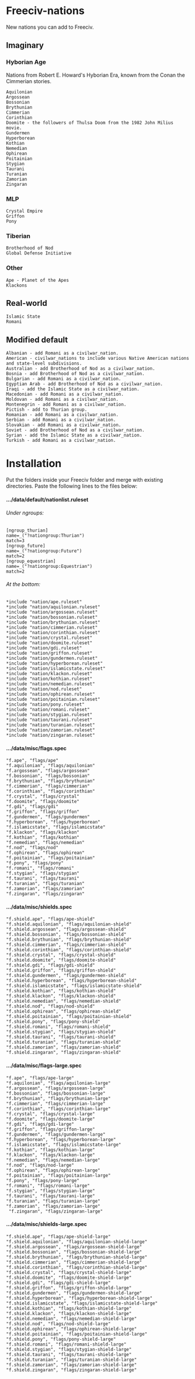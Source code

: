 # Freeciv-nations
New nations you can add to Freeciv.


## Imaginary

### Hyborian Age

Nations from Robert E. Howard's Hyborian Era, known from the Conan the Cimmerian stories.

    Aquilonian
    Argossean
    Bossonian
    Brythunian
    Cimmerian
    Corinthian
    Doomite - the followers of Thulsa Doom from the 1982 John Milius movie.
    Gundermen
    Hyperborean
    Kothian
    Nemedian
    Ophirean
    Poitainian
    Stygian
    Taurani
    Turanian
    Zamorian
    Zingaran

### MLP
    
    Crystal Empire
    Griffon
    Pony
    
### Tiberian
    
    Brotherhood of Nod
    Global Defense Initiative
    
### Other

    Ape - Planet of the Apes
    Klackons

## Real-world
    Islamic State
    Romani
    
## Modified default
    Albanian - add Romani as a civilwar_nation.
    American - civilwar_nations to include various Native American nations and state-level subdivisions.
    Australian - add Brotherhood of Nod as a civilwar_nation.
    Bosnia - add Brotherhood of Nod as a civilwar_nation.
    Bulgarian - add Romani as a civilwar_nation.
    Egyptian Arab - add Brotherhood of Nod as a civilwar_nation.
    Iraqi - add the Islamic State as a civilwar_nation.
    Macedonian - add Romani as a civilwar_nation.
    Moldovan - add Romani as a civilwar_nation.
    Montenegrin - add Romani as a civilwar_nation.
    Pictish - add to Thurian group.
    Romanian - add Romani as a civilwar_nation.
    Serbian - add Romani as a civilwar_nation.
    Slovakian - add Romani as a civilwar_nation.
    Soviet - add Brotherhood of Nod as a civilwar_nation.
    Syrian - add the Islamic State as a civilwar_nation.
    Turkish - add Romani as a civilwar_nation.
    

# Installation

Put the folders inside your Freeciv folder and merge with existing directories. Paste the following lines to the files below:

#### …/data/default/nationlist.ruleset

###### Under ngroups:

    [ngroup_thurian]
    name=_("?nationgroup:Thurian")
    match=3
    [ngroup_future]
    name=_("?nationgroup:Future")
    match=2
    [ngroup_equestrian]
    name=_("?nationgroup:Equestrian")
    match=2

###### At the bottom:

    *include "nation/ape.ruleset"
    *include "nation/aquilonian.ruleset"
    *include "nation/argossean.ruleset"
    *include "nation/bossonian.ruleset"
    *include "nation/brythunian.ruleset"
    *include "nation/cimmerian.ruleset"
    *include "nation/corinthian.ruleset"
    *include "nation/crystal.ruleset"
    *include "nation/doomite.ruleset"
    *include "nation/gdi.ruleset"
    *include "nation/griffon.ruleset"
    *include "nation/gundermen.ruleset"
    *include "nation/hyperborean.ruleset"
    *include "nation/islamicstate.ruleset"
    *include "nation/klackon.ruleset"
    *include "nation/kothian.ruleset"
    *include "nation/nemedian.ruleset"
    *include "nation/nod.ruleset"
    *include "nation/ophirean.ruleset"
    *include "nation/poitainian.ruleset"
    *include "nation/pony.ruleset"
    *include "nation/romani.ruleset"
    *include "nation/stygian.ruleset"
    *include "nation/taurani.ruleset"
    *include "nation/turanian.ruleset"
    *include "nation/zamorian.ruleset"
    *include "nation/zingaran.ruleset"
    
#### …/data/misc/flags.spec

    "f.ape", "flags/ape"
    "f.aquilonian", "flags/aquilonian"
    "f.argossean", "flags/argossean"
    "f.bossonian", "flags/bossonian"
    "f.brythunian", "flags/brythunian"
    "f.cimmerian", "flags/cimmerian"
    "f.corinthian", "flags/corinthian"
    "f.crystal", "flags/crystal"
    "f.doomite", "flags/doomite"
    "f.gdi", "flags/gdi"
    "f.griffon", "flags/griffon"
    "f.gundermen", "flags/gundermen"
    "f.hyperborean", "flags/hyperborean"
    "f.islamicstate", "flags/islamicstate"
    "f.klackon", "flags/klackon"
    "f.kothian", "flags/kothian"
    "f.nemedian", "flags/nemedian"
    "f.nod", "flags/nod"
    "f.ophirean", "flags/ophirean"
    "f.poitainian", "flags/poitainian"
    "f.pony", "flags/pony"
    "f.romani", "flags/romani"
    "f.stygian", "flags/stygian"
    "f.taurani", "flags/taurani"
    "f.turanian", "flags/turanian"
    "f.zamorian", "flags/zamorian"
    "f.zingaran", "flags/zingaran"
    
#### …/data/misc/shields.spec

    "f.shield.ape", "flags/ape-shield"
    "f.shield.aquilonian", "flags/aquilonian-shield"
    "f.shield.argossean", "flags/argossean-shield"
    "f.shield.bossonian", "flags/bossonian-shield"
    "f.shield.brythunian", "flags/brythunian-shield"
    "f.shield.cimmerian", "flags/cimmerian-shield"
    "f.shield.corinthian", "flags/corinthian-shield"
    "f.shield.crystal", "flags/crystal-shield"
    "f.shield.doomite", "flags/doomite-shield"
    "f.shield.gdi", "flags/gdi-shield"
    "f.shield.griffon", "flags/griffon-shield"
    "f.shield.gundermen", "flags/gundermen-shield"
    "f.shield.hyperborean", "flags/hyperborean-shield"
    "f.shield.islamicstate", "flags/islamicstate-shield"
    "f.shield.kothian", "flags/kothian-shield"
    "f.shield.klackon", "flags/klackon-shield"
    "f.shield.nemedian", "flags/nemedian-shield"
    "f.shield.nod", "flags/nod-shield"
    "f.shield.ophirean", "flags/ophirean-shield"
    "f.shield.poitainian", "flags/poitainian-shield"
    "f.shield.pony", "flags/pony-shield"
    "f.shield.romani", "flags/romani-shield"
    "f.shield.stygian", "flags/stygian-shield"
    "f.shield.taurani", "flags/taurani-shield"
    "f.shield.turanian", "flags/turanian-shield"
    "f.shield.zamorian", "flags/zamorian-shield"
    "f.shield.zingaran", "flags/zingaran-shield"
    
#### …/data/misc/flags-large.spec

    "f.ape", "flags/ape-large"
    "f.aquilonian", "flags/aquilonian-large"
    "f.argossean", "flags/argossean-large"
    "f.bossonian", "flags/bossonian-large"
    "f.brythunian", "flags/brythunian-large"
    "f.cimmerian", "flags/cimmerian-large"
    "f.corinthian", "flags/corinthian-large"
    "f.crystal", "flags/crystal-large"
    "f.doomite", "flags/doomite-large"
    "f.gdi", "flags/gdi-large"
    "f.griffon", "flags/griffon-large"
    "f.gundermen", "flags/gundermen-large"
    "f.hyperborean", "flags/hyperborean-large"
    "f.islamicstate", "flags/islamicstate-large"
    "f.kothian", "flags/kothian-large"
    "f.klackon", "flags/klackon-large"
    "f.nemedian", "flags/nemedian-large"
    "f.nod", "flags/nod-large"
    "f.ophirean", "flags/ophirean-large"
    "f.poitainian", "flags/poitainian-large"
    "f.pony", "flags/pony-large"
    "f.romani", "flags/romani-large"
    "f.stygian", "flags/stygian-large"
    "f.taurani", "flags/taurani-large"
    "f.turanian", "flags/turanian-large"
    "f.zamorian", "flags/zamorian-large"
     "f.zingaran", "flags/zingaran-large"
     
#### …/data/misc/shields-large.spec

    "f.shield.ape", "flags/ape-shield-large"
    "f.shield.aquilonian", "flags/aquilonian-shield-large"
    "f.shield.argossean", "flags/argossean-shield-large"
    "f.shield.bossonian", "flags/bossonian-shield-large"
    "f.shield.brythunian", "flags/brythunian-shield-large"
    "f.shield.cimmerian", "flags/cimmerian-shield-large"
    "f.shield.corinthian", "flags/corinthian-shield-large"
    "f.shield.crystal", "flags/crystal-shield-large"
    "f.shield.doomite", "flags/doomite-shield-large"
    "f.shield.gdi", "flags/gdi-shield-large"
    "f.shield.griffon", "flags/griffon-shield-large"
    "f.shield.gundermen", "flags/gundermen-shield-large"
    "f.shield.hyperborean", "flags/hyperborean-shield-large"
    "f.shield.islamicstate", "flags/islamicstate-shield-large"
    "f.shield.kothian", "flags/kothian-shield-large"
    "f.shield.klackon", "flags/klackon-shield-large"
    "f.shield.nemedian", "flags/nemedian-shield-large"
    "f.shield.nod", "flags/nod-shield-large"
    "f.shield.ophirean", "flags/ophirean-shield-large"
    "f.shield.poitainian", "flags/poitainian-shield-large"
    "f.shield.pony", "flags/pony-shield-large"
    "f.shield.romani", "flags/romani-shield-large"
    "f.shield.stygian", "flags/stygian-shield-large"
    "f.shield.taurani", "flags/taurani-shield-large"
    "f.shield.turanian", "flags/turanian-shield-large"
    "f.shield.zamorian", "flags/zamorian-shield-large"
    "f.shield.zingaran", "flags/zingaran-shield-large"
    
